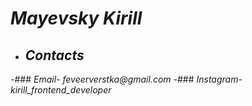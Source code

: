    # _Mayevsky Kirill_
- ## _Contacts_
 -###  _Email-  feveerverstka@gmail.com_
 -###  _Instagram-_  _kirill_frontend_developer_
